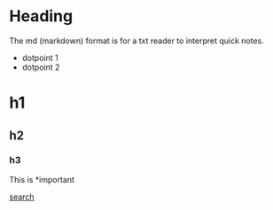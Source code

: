 Heading
===========

The md (markdown) format is for a txt reader to interpret quick notes.

- dotpoint 1
- dotpoint 2

# h1
## h2
### h3

This is *important

[search](www.google.com)
